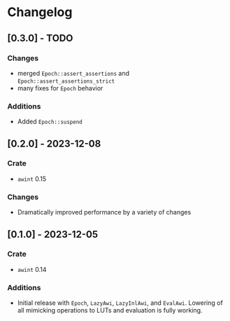 # Changelog

## [0.3.0] - TODO
### Changes
- merged `Epoch::assert_assertions` and `Epoch::assert_assertions_strict`
- many fixes for `Epoch` behavior

### Additions
- Added `Epoch::suspend`

## [0.2.0] - 2023-12-08
### Crate
- `awint` 0.15

### Changes
- Dramatically improved performance by a variety of changes

## [0.1.0] - 2023-12-05
### Crate
- `awint` 0.14

### Additions
- Initial release with `Epoch`, `LazyAwi`, `LazyInlAwi`, and `EvalAwi`. Lowering of all mimicking
  operations to LUTs and evaluation is fully working.
